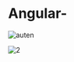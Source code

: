 # Angular-

![auten](https://github.com/eyatab/Angular-/assets/79045818/c9c3c525-d7a9-4c7b-878d-90e423078d6e)   


![2](https://github.com/eyatab/Angular-/assets/79045818/ec54f357-8752-49c6-8f38-546e041b3141)   


  
